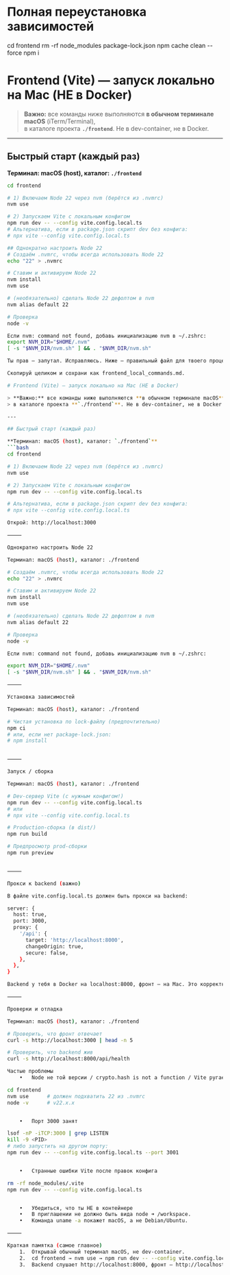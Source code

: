 # Полная переустановка зависимостей
cd frontend
rm -rf node_modules package-lock.json
npm cache clean --force
npm i


# Frontend (Vite) — запуск локально на Mac (НЕ в Docker)

> **Важно:** все команды ниже выполняются **в обычном терминале macOS** (iTerm/Terminal),  
> в каталоге проекта **`./frontend`**. Не в dev-container, не в Docker.

---

## Быстрый старт (каждый раз)

**Терминал: macOS (host), каталог: `./frontend`**
```bash
cd frontend

# 1) Включаем Node 22 через nvm (берётся из .nvmrc)
nvm use

# 2) Запускаем Vite c локальным конфигом
npm run dev -- --config vite.config.local.ts
# Альтернатива, если в package.json скрипт dev без конфига:
# npx vite --config vite.config.local.ts

## Однократно настроить Node 22
# Создаём .nvmrc, чтобы всегда использовать Node 22
echo "22" > .nvmrc

# Ставим и активируем Node 22
nvm install
nvm use

# (необязательно) сделать Node 22 дефолтом в nvm
nvm alias default 22

# Проверка
node -v

Если nvm: command not found, добавь инициализацию nvm в ~/.zshrc:
export NVM_DIR="$HOME/.nvm"
[ -s "$NVM_DIR/nvm.sh" ] && . "$NVM_DIR/nvm.sh"

Ты прав — запутал. Исправляюсь. Ниже — правильный файл для твоего процесса, где фронт запускается на Mac (вне Docker) с указанием vite.config.local.ts.

Скопируй целиком и сохрани как frontend_local_commands.md.

# Frontend (Vite) — запуск локально на Mac (НЕ в Docker)

> **Важно:** все команды ниже выполняются **в обычном терминале macOS** (iTerm/Terminal),  
> в каталоге проекта **`./frontend`**. Не в dev-container, не в Docker.

---

## Быстрый старт (каждый раз)

**Терминал: macOS (host), каталог: `./frontend`**
```bash
cd frontend

# 1) Включаем Node 22 через nvm (берётся из .nvmrc)
nvm use

# 2) Запускаем Vite c локальным конфигом
npm run dev -- --config vite.config.local.ts

# Альтернатива, если в package.json скрипт dev без конфига:
# npx vite --config vite.config.local.ts

Открой: http://localhost:3000

⸻

Однократно настроить Node 22

Терминал: macOS (host), каталог: ./frontend

# Создаём .nvmrc, чтобы всегда использовать Node 22
echo "22" > .nvmrc

# Ставим и активируем Node 22
nvm install
nvm use

# (необязательно) сделать Node 22 дефолтом в nvm
nvm alias default 22

# Проверка
node -v

Если nvm: command not found, добавь инициализацию nvm в ~/.zshrc:

export NVM_DIR="$HOME/.nvm"
[ -s "$NVM_DIR/nvm.sh" ] && . "$NVM_DIR/nvm.sh"

⸻

Установка зависимостей

Терминал: macOS (host), каталог: ./frontend

# Чистая установка по lock-файлу (предпочтительно)
npm ci
# или, если нет package-lock.json:
# npm install


⸻

Запуск / сборка

Терминал: macOS (host), каталог: ./frontend

# Dev-сервер Vite (с нужным конфигом!)
npm run dev -- --config vite.config.local.ts
# или
# npx vite --config vite.config.local.ts

# Production-сборка (в dist/)
npm run build

# Предпросмотр prod-сборки
npm run preview


⸻

Прокси к backend (важно)

В файле vite.config.local.ts должен быть прокси на backend:

server: {
  host: true,
  port: 3000,
  proxy: {
    '/api': {
      target: 'http://localhost:8000',
      changeOrigin: true,
      secure: false,
    },
  },
}

Backend у тебя в Docker на localhost:8000, фронт — на Mac. Это корректно.

⸻

Проверки и отладка

Терминал: macOS (host), каталог: ./frontend

# Проверить, что фронт отвечает
curl -s http://localhost:3000 | head -n 5

# Проверить, что backend жив
curl -s http://localhost:8000/api/health

Частые проблемы
	•	Node не той версии / crypto.hash is not a function / Vite ругается

cd frontend
nvm use      # должен подхватить 22 из .nvmrc
node -v      # v22.x.x


	•	Порт 3000 занят

lsof -nP -iTCP:3000 | grep LISTEN
kill -9 <PID>
# либо запустить на другом порту:
npm run dev -- --config vite.config.local.ts --port 3001


	•	Странные ошибки Vite после правок конфига

rm -rf node_modules/.vite
npm run dev -- --config vite.config.local.ts


	•	Убедиться, что ты НЕ в контейнере
	•	В приглашении не должно быть вида node ➜ /workspace.
	•	Команда uname -a покажет macOS, а не Debian/Ubuntu.

⸻

Краткая памятка (самое главное)
	1.	Открывай обычный терминал macOS, не dev-container.
	2.	cd frontend → nvm use → npm run dev -- --config vite.config.local.ts.
	3.	Backend слушает http://localhost:8000, фронт — http://localhost:3000.
